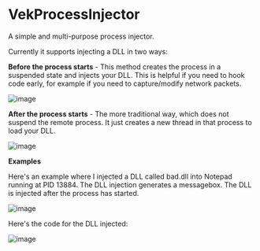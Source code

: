 # VekProcessInjector

A simple and multi-purpose process injector. 

Currently it supports injecting a DLL in two ways:

**Before the process starts** - This method creates the process in a suspended state and injects your DLL. 
This is helpful if you need to hook code early, for example if you need to capture/modify network packets.

![image](https://github.com/vektorprime/VekProcessInjector/assets/9269666/11e30513-e20b-44f2-b8c3-617d8cf209a2)


**After the process starts** - The more traditional way, which does not suspend the remote process. 
It just creates a new thread in that process to load your DLL.

![image](https://github.com/vektorprime/VekProcessInjector/assets/9269666/40314064-2fae-45d5-960f-0babb5f389b4)




**Examples**

Here's an example where I injected a DLL called bad.dll into Notepad running at PID 13884. The DLL injection generates a messagebox. The DLL is injected after the process has started.

![image](https://github.com/vektorprime/VekProcessInjector/assets/9269666/035916c2-fab4-4ed6-bb27-fd54eb9b72e9)


Here's the code for the DLL injected:

![image](https://github.com/vektorprime/VekProcessInjector/assets/9269666/d6408806-2edb-48ad-9837-fa6e12d7f4d3)
